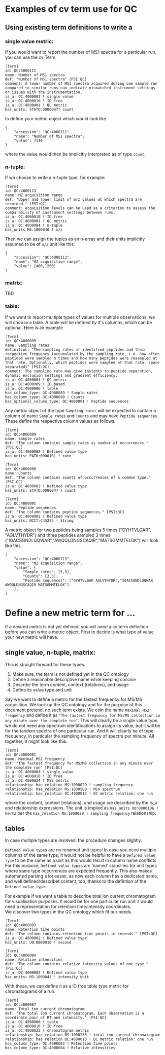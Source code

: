 # Examples of cv term use for QC

## Using existing term definitions to write a 
### single value metric:
If you would want to report the number of MS1 spectra for a particular run, you can use the cv Term
```
[Term]
id: QC:4000111
name: Number of MS1 spectra
def: "Number of MS1 spectra" [PSI:QC]
comment: A lower number of MS1 spectra acquired during one sample run compared to similar runs can indicate mismatched instrument settings or issues with the instrumentation.
is_a: QC:4000003 ! single value
is_a: QC:4000010 ! ID free
is_a: QC:4000001 ! QC metric
has_units: STATO:0000047! count
```
to define your metric object which would look like 
```
{
    "accession": "QC:4000111",
    "name": "Number of MS1 spectra",
    "value": 7130
}
```
where the value would then be implicitly interpreted as of type `count`.

### n-tuple:
If we choose to write a n-tuple type, for example:
```
[Term]
id: QC:4000113
name: MZ acquisition range
def: "Upper and lower limit of m/z values at which spectra are recorded." [PSI:QC]
comment: Acquisition levels can be used as a criterion to assess the comparability of instrument settings between runs. 
is_a: QC:4000010 ! ID free
is_a: QC:4000001 ! QC metric
is_a: QC:4000004 ! n-tuple
has_units MS:1000040 ! m/z
```
Then we can assign the tuples as an n-array and their units implicitly assumed to be of `m/z` unit like this:
```
{
    "accession": "QC:4000113",
    "name": "MZ acquisition range",
    "value": [400,1200]
}
```


### matrix:
TBD

### table:
If we want to report multiple types of values for multiple observations, we will choose a table. A table will be defined by it's columns, which can be optional. Here is an example
```
[Term]
id: QC:4000095
name: Sampling rates
definition: "The sampling rates of identified peptides and their respective frequency (accumulated by the sampling rate, i.e. how often peptides were sampled n times and how many peptides were resampled at that rate. Optionally, which peptides were sampled at that rate, space separated)" [PSI:QC]
comment: The sampling rate may give insights to peptide separation, dynamic exclusion settings and gradient efficiency.
is_a: QC:4000001 ! QC metric
is_a: QC:4000009 ! ID based
is_a: QC:4000006 ! table
has_column_type: QC:4000089 ! Sample rates
has_column_type: QC:4000090 ! Counts
has_optional_column_type: QC:4000091 ! Peptide sequences
```

Any metric object of the type `Sampling rates` will be expected to contain a column of name `Sample rates`  and `Counts` and may have `Peptide sequences`. These define the respective column values as follows.

```
[Term]
id: QC:4000089
name: Sample rates
def: "The column contains sample rates as number of occurrences." [PSI:QC]
is_a: QC:4000082 ! Defined value type
has_units: PATO:0000161 ! rate

[Term]
id: QC:4000090
name: Counts
def: "The column contains counts of occurrences of a common type." [PSI:QC]
is_a: QC:4000082 ! Defined value type
has_units: STATO:0000047 ! count

[Term]
id: QC:4000091
name: Peptide sequences
def: "The column contains peptide sequences." [PSI:QC]
is_a: QC:4000082 ! Defined value type
has_units: NCIT:C45253 ! String
```
A metric object for two peptides being samples 5 times ("DYHTVLGAR", "AGLVTHYDR") and three peptides sampled 3 times ("IQACSGNDLQQWAR","AWQQLDNGSCAQIR","MATSGMMTELGK") will look like this.
```
{
    "accession": "QC:4000113",
    "name": "MZ acquisition range",
    "value": {
	    "Sample rates": [5,3],
	    "Counts": [2,3],
	    "Peptide sequences": ["DYHTVLGAR AGLVTHYDR","IQACSGNDLQQWAR AWQQLDNGSCAQIR MATSGMMTELGK"]
    },
}
```


# Define a new metric term for ...
If a desired metric is not yet defined, you will need a cv term definition before you can write a metric object. First to decide is what type of value your new metric will have.

## single value, n-tuple, matrix:
This is straight forward for these types. 
1. Make sure, the term is not defined yet in the QC ontology
2. Define a reasonable descriptive name while keeping concise
3. Describe the term content, context (relations), and usage 
4. Define its value type and unit 

Say we want to define a metric for the fastest frequency for MS/MS acquisition. We look up the QC ontology and for the purpose of this document pretend, no such term exists. We coin the name `Maximal MS2 frequency` and define it as `"The fastest frequency for MS/MS collection in any minute over the complete run"`.  This will clearly be a single value type, we do not need any spectrum identifications to assign its value, but it will be for the tandem spectra of one particular run.  And it will clearly be of type frequency, in particular the sampling frequency of spectra per minute. All together, it might look like this.

```
[Term]
id: QC:4000061
name: Maximal MS2 frequency
def: "The fastest frequency for MS/MS collection in any minute over the complete run" [PSI:QC]
is_a: QC:4000003 ! single value
is_a: QC:4000010 ! ID free
is_a: QC:4000024 ! MS2 metric
relationship: has_relation MS:1000029 ! sampling frequency
relationship: has_relation MS:1000580 ! MSn spectrum
relationship: has_relation QC:4000013 ! QC metric relation: one run
```
where the content, context (relations), and usage are described by the is_a and relationship expressions. The unit is implied as `has_units UO:0000106 ! hertz` per the `has_relation MS:1000029 ! sampling frequency` relationship.

## tables
In case multiple types are involved,  the procedure changes slightly. 

`Defined value type`s are no renamed unit types! In case you need multiple columns of the same type, it would not be helpful to have a `Defined value type` to be the same as a unit as this would result in column name conflicts. For this purpose, `Defined value type`s are 'named' stand-ins for unit types where same type occurrences are expected frequently. This also makes automated parsing a lot easier, as now each column has a dedicated name, and well defined/describet content, too, thanks to the defintion of the `Defined value type`.

For example if we want a table to describe total ion current chromatogram for visualisation purposes. It would be for one particular run and it would need a representation for retention time/intensity coordinates.  
We discover two types in the QC ontology which fit our needs.
```
[Term]
id: QC:4000083
name: Retention time points
def: "The column contains retention time points in seconds." [PSI:QC]
is_a: QC:4000082 ! Defined value type
has_units: UO:0000010 ! second

[Term]
id: QC:4000084
name: Relative intensities 
def: "The column contains relative intensity values of one type." [PSI:QC]
is_a: QC:4000082 ! Defined value type
has_units: MS:1000043 ! intensity unit
```
With these, we can define it as a ID free table type metric for chromatograms of a run.
```
[Term]
id: QC:4000067
name: Total ion current chromatogram
def: "The total ion current chromatogram. Each observation is a coordinate pair of RT and intensity." [PSI:QC]
is_a: QC:4000006 ! table
is_a: QC:4000010 ! ID free
is_a: QC:4000022 ! chromatogram metric
relationship: has_relation MS:1000235 ! total ion current chromatogram
relationship: has_relation QC:4000013 ! QC metric relation: one run
has_column_type: QC:4000083 ! Retention time points
has_column_type: QC:4000084 ! Relative intensities 
```


